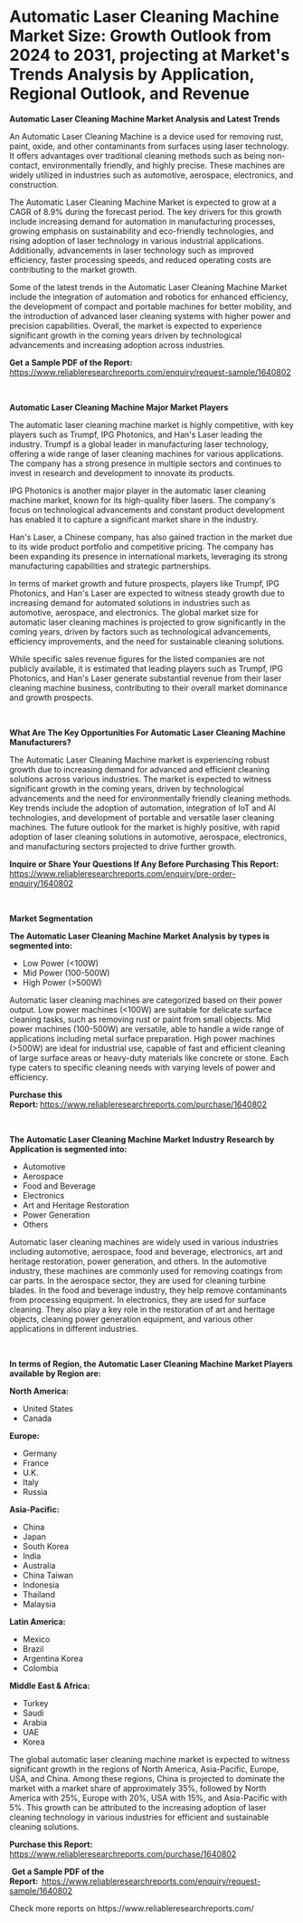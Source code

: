 <p><h1>Automatic Laser Cleaning Machine Market Size: Growth Outlook from 2024 to 2031, projecting at Market's Trends Analysis by Application, Regional Outlook, and Revenue</h1></p><p><strong>Automatic Laser Cleaning Machine Market Analysis and Latest Trends</strong></p>
<p><p>An Automatic Laser Cleaning Machine is a device used for removing rust, paint, oxide, and other contaminants from surfaces using laser technology. It offers advantages over traditional cleaning methods such as being non-contact, environmentally friendly, and highly precise. These machines are widely utilized in industries such as automotive, aerospace, electronics, and construction.</p><p>The Automatic Laser Cleaning Machine Market is expected to grow at a CAGR of 8.9% during the forecast period. The key drivers for this growth include increasing demand for automation in manufacturing processes, growing emphasis on sustainability and eco-friendly technologies, and rising adoption of laser technology in various industrial applications. Additionally, advancements in laser technology such as improved efficiency, faster processing speeds, and reduced operating costs are contributing to the market growth.</p><p>Some of the latest trends in the Automatic Laser Cleaning Machine Market include the integration of automation and robotics for enhanced efficiency, the development of compact and portable machines for better mobility, and the introduction of advanced laser cleaning systems with higher power and precision capabilities. Overall, the market is expected to experience significant growth in the coming years driven by technological advancements and increasing adoption across industries.</p></p>
<p><strong>Get a Sample PDF of the Report:&nbsp;</strong> <a href="https://www.reliableresearchreports.com/enquiry/request-sample/1640802">https://www.reliableresearchreports.com/enquiry/request-sample/1640802</a></p>
<p>&nbsp;</p>
<p><strong>Automatic Laser Cleaning Machine Major Market Players</strong></p>
<p><p>The automatic laser cleaning machine market is highly competitive, with key players such as Trumpf, IPG Photonics, and Han's Laser leading the industry. Trumpf is a global leader in manufacturing laser technology, offering a wide range of laser cleaning machines for various applications. The company has a strong presence in multiple sectors and continues to invest in research and development to innovate its products.</p><p>IPG Photonics is another major player in the automatic laser cleaning machine market, known for its high-quality fiber lasers. The company's focus on technological advancements and constant product development has enabled it to capture a significant market share in the industry.</p><p>Han's Laser, a Chinese company, has also gained traction in the market due to its wide product portfolio and competitive pricing. The company has been expanding its presence in international markets, leveraging its strong manufacturing capabilities and strategic partnerships.</p><p>In terms of market growth and future prospects, players like Trumpf, IPG Photonics, and Han's Laser are expected to witness steady growth due to increasing demand for automated solutions in industries such as automotive, aerospace, and electronics. The global market size for automatic laser cleaning machines is projected to grow significantly in the coming years, driven by factors such as technological advancements, efficiency improvements, and the need for sustainable cleaning solutions.</p><p>While specific sales revenue figures for the listed companies are not publicly available, it is estimated that leading players such as Trumpf, IPG Photonics, and Han's Laser generate substantial revenue from their laser cleaning machine business, contributing to their overall market dominance and growth prospects.</p></p>
<p>&nbsp;</p>
<p><strong>What Are The Key Opportunities For Automatic Laser Cleaning Machine Manufacturers?</strong></p>
<p><p>The Automatic Laser Cleaning Machine market is experiencing robust growth due to increasing demand for advanced and efficient cleaning solutions across various industries. The market is expected to witness significant growth in the coming years, driven by technological advancements and the need for environmentally friendly cleaning methods. Key trends include the adoption of automation, integration of IoT and AI technologies, and development of portable and versatile laser cleaning machines. The future outlook for the market is highly positive, with rapid adoption of laser cleaning solutions in automotive, aerospace, electronics, and manufacturing sectors projected to drive further growth.</p></p>
<p><strong>Inquire or Share Your Questions If Any Before Purchasing This Report:</strong> <a href="https://www.reliableresearchreports.com/enquiry/pre-order-enquiry/1640802">https://www.reliableresearchreports.com/enquiry/pre-order-enquiry/1640802</a></p>
<p>&nbsp;</p>
<p><strong>Market Segmentation</strong></p>
<p><strong>The Automatic Laser Cleaning Machine Market Analysis by types is segmented into:</strong></p>
<p><ul><li>Low Power (<100W)</li><li>Mid Power (100-500W)</li><li>High Power (>500W)</li></ul></p>
<p><p>Automatic laser cleaning machines are categorized based on their power output. Low power machines (<100W) are suitable for delicate surface cleaning tasks, such as removing rust or paint from small objects. Mid power machines (100-500W) are versatile, able to handle a wide range of applications including metal surface preparation. High power machines (>500W) are ideal for industrial use, capable of fast and efficient cleaning of large surface areas or heavy-duty materials like concrete or stone. Each type caters to specific cleaning needs with varying levels of power and efficiency.</p></p>
<p><strong>Purchase this Report:&nbsp;</strong><a href="https://www.reliableresearchreports.com/purchase/1640802">https://www.reliableresearchreports.com/purchase/1640802</a></p>
<p>&nbsp;</p>
<p><strong>The Automatic Laser Cleaning Machine Market Industry Research by Application is segmented into:</strong></p>
<p><ul><li>Automotive</li><li>Aerospace</li><li>Food and Beverage</li><li>Electronics</li><li>Art and Heritage Restoration</li><li>Power Generation</li><li>Others</li></ul></p>
<p><p>Automatic laser cleaning machines are widely used in various industries including automotive, aerospace, food and beverage, electronics, art and heritage restoration, power generation, and others. In the automotive industry, these machines are commonly used for removing coatings from car parts. In the aerospace sector, they are used for cleaning turbine blades. In the food and beverage industry, they help remove contaminants from processing equipment. In electronics, they are used for surface cleaning. They also play a key role in the restoration of art and heritage objects, cleaning power generation equipment, and various other applications in different industries.</p></p>
<p>&nbsp;</p>
<p><strong>In terms of Region, the Automatic Laser Cleaning Machine Market Players available by Region are:</strong></p>
<p>
    <p> <strong> North America: </strong>
        <ul>
            <li>United States</li>
            <li>Canada</li>
        </ul>
        </p> 
    <p> <strong> Europe: </strong>
        <ul>
            <li>Germany</li>
            <li>France</li>
            <li>U.K.</li>
            <li>Italy</li>
            <li>Russia</li>
        </ul>
        </p> 
    <p> <strong> Asia-Pacific: </strong>
        <ul>
            <li>China</li>
            <li>Japan</li>
            <li>South Korea</li>
            <li>India</li>
            <li>Australia</li>
            <li>China Taiwan</li>
            <li>Indonesia</li>
            <li>Thailand</li>
            <li>Malaysia</li>
        </ul>
        </p> 
    <p> <strong> Latin America: </strong>
        <ul>
            <li>Mexico</li>
            <li>Brazil</li>
            <li>Argentina Korea</li>
            <li>Colombia</li>
        </ul>
        </p> 
    <p> <strong> Middle East & Africa: </strong>
        <ul>
            <li>Turkey</li>
            <li>Saudi</li>
            <li>Arabia</li>
            <li>UAE</li>
            <li>Korea</li>
        </ul>
    </p>
    </p>
<p><p>The global automatic laser cleaning machine market is expected to witness significant growth in the regions of North America, Asia-Pacific, Europe, USA, and China. Among these regions, China is projected to dominate the market with a market share of approximately 35%, followed by North America with 25%, Europe with 20%, USA with 15%, and Asia-Pacific with 5%. This growth can be attributed to the increasing adoption of laser cleaning technology in various industries for efficient and sustainable cleaning solutions.</p></p>
<p><strong>Purchase this Report: </strong><a href="https://www.reliableresearchreports.com/purchase/1640802">https://www.reliableresearchreports.com/purchase/1640802</a></p>
<p>&nbsp;<strong>Get a Sample PDF of the Report:&nbsp;&nbsp;</strong><a href="https://www.reliableresearchreports.com/enquiry/request-sample/1640802">https://www.reliableresearchreports.com/enquiry/request-sample/1640802</a></p>
<p><strong></strong></p>
<p>Check more reports on https://www.reliableresearchreports.com/</p>